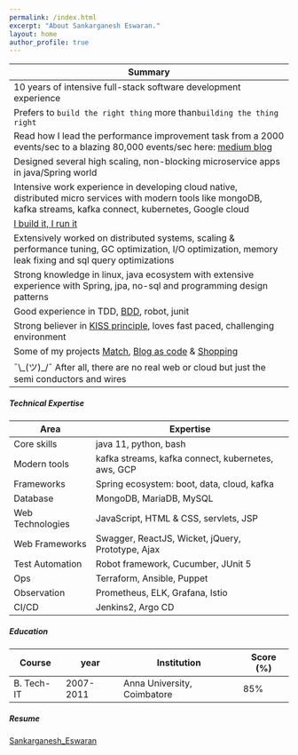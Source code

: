```yaml
---
permalink: /index.html
excerpt: "About Sankarganesh Eswaran."
layout: home
author_profile: true
---
```

Summary |
-----|
10 years of intensive full-stack software development experience|
Prefers to `build the right thing` more than`building the thing right`|
Read how I lead the performance improvement task from a 2000 events/sec to a blazing 80,000 events/sec here: [medium blog](https://medium.com/idealo-tech-blog/advanced-mongodb-performance-tuning-2ddcd01a27d2)|
Designed several high scaling, non-blocking microservice apps in java/Spring world |
Intensive work experience in developing cloud native, distributed micro services with modern tools like mongoDB, kafka streams, kafka connect, kubernetes, Google cloud|
[I build it, I run it](https://en.wikipedia.org/wiki/DevOps)|
Extensively worked on distributed systems, scaling & performance tuning, GC optimization, I/O optimization, memory leak fixing and sql query optimizations |
Strong knowledge in linux, java ecosystem with extensive experience with Spring, jpa, no-sql and programming design patterns |
Good experience in TDD, [BDD](https://cucumber.io/docs/guides/overview/), robot, junit|
Strong believer in [KISS principle](https://people.apache.org/~fhanik/kiss.html), loves fast paced, challenging environment|
Some of my projects [Match](https://github.com/sankarge/Match), [Blog as code](https://github.com/sankarge/sankarge.github.io) & [Shopping](https://github.com/sankarge/ShopApp)|
¯\\\_(ツ)_/¯ After all, there are no real web or cloud but just the semi conductors and wires|

##### Technical Expertise

Area | Expertise
-----|----------
Core skills |	java 11, python, bash
Modern tools |			kafka streams, kafka connect, kubernetes, aws, GCP
Frameworks |			Spring ecosystem:  boot, data, cloud, kafka
Database |			MongoDB, MariaDB, MySQL
Web Technologies |		JavaScript, HTML & CSS, servlets, JSP
Web Frameworks |		Swagger, ReactJS, Wicket, jQuery, Prototype, Ajax
Test Automation |		Robot framework, Cucumber, JUnit 5
Ops |			Terraform, Ansible, Puppet
Observation |			Prometheus, ELK, Grafana, Istio
CI/CD |			Jenkins2, Argo CD

##### Education

Course | year | Institution | Score (%)
------|-------|-------------|----------
B. Tech-IT |2007-2011| Anna University, Coimbatore | 85%

##### Resume
[Sankarganesh_Eswaran](files/Resume_Sankarganesh.pdf)
